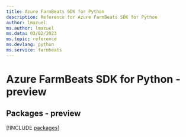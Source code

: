 ```yaml
---
title: Azure FarmBeats SDK for Python
description: Reference for Azure FarmBeats SDK for Python
author: lmazuel
ms.author: lmazuel
ms.data: 03/02/2023
ms.topic: reference
ms.devlang: python
ms.service: farmbeats
---
```

# Azure FarmBeats SDK for Python - preview
## Packages - preview
[!INCLUDE [packages](farmbeats-index.md)]